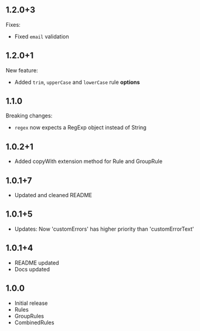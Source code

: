 ## 1.2.0+3
Fixes:
  - Fixed `email` validation

## 1.2.0+1
New feature:
  - Added `trim`, `upperCase` and `lowerCase` rule **options**
  
## 1.1.0
Breaking changes:
  - `regex` now expects a RegExp object instead of String

## 1.0.2+1
- Added copyWith extension method for Rule and GroupRule

## 1.0.1+7
- Updated and cleaned README

## 1.0.1+5
- Updates: Now 'customErrors' has higher priority than 'customErrorText'

## 1.0.1+4
- README updated
- Docs updated

## 1.0.0
- Initial release
- Rules
- GroupRules
- CombinedRules
